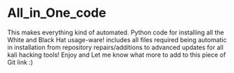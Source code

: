 # All_in_One_code
This makes everything kind of automated. Python code for installing all the White and Black Hat usage-ware!
includes all files required being automatic in installation from repository repairs/additions to advanced updates for 
all kali hacking tools!
Enjoy and Let me know what more to add to this piece of Git link :)
